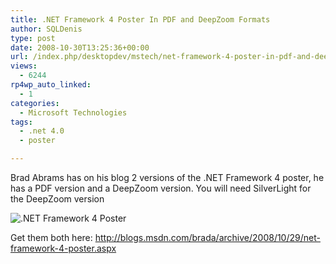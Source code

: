 ```yaml
---
title: .NET Framework 4 Poster In PDF and DeepZoom Formats
author: SQLDenis
type: post
date: 2008-10-30T13:25:36+00:00
url: /index.php/desktopdev/mstech/net-framework-4-poster-in-pdf-and-deepzo/
views:
  - 6244
rp4wp_auto_linked:
  - 1
categories:
  - Microsoft Technologies
tags:
  - .net 4.0
  - poster

---
```

Brad Abrams has on his blog 2 versions of the .NET Framework 4 poster, he has a PDF version and a DeepZoom version. You will need SilverLight for the DeepZoom version

<img src="http://i35.tinypic.com/169jc7t.png" border="0" alt=".NET Framework 4 Poster" />

Get them both here: http://blogs.msdn.com/brada/archive/2008/10/29/net-framework-4-poster.aspx